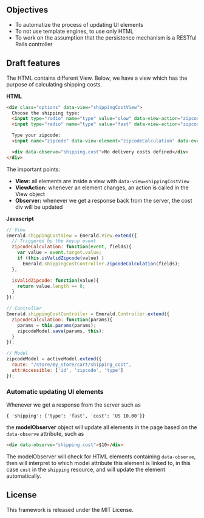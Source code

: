 ## Objectives

* To automatize the process of updating UI elements
* To not use template engines, to use only HTML
* To work on the assumption that the persistence mechanism is a RESTful Rails controller

## Draft features

The HTML contains different View. Below, we have a view which has the purpose
of calculating shipping costs.

**HTML**
```html
<div class="options" data-view="shippingCostView">
  Choose the shipping type:
  <input type="radio" name="type" value="slow" data-view-action="zipcodeCalculation" checked="checked" /> Slow
  <input type="radio" name="type" value="fast" data-view-action="zipcodeCalculation" /> Fast

  Type your zipcode:
  <input name="zipcode" data-view-element="zipcodeCalculation" data-event="keyup" />

  <div data-observe="shipping.cost">No delivery costs defined</div>
</div>
```

The important points:

* **View:** all elements are inside a view with `data-view=shippingCostView`
* **ViewAction:** whenever an element changes, an action is called in the View object
* **Observer:** whenever we get a response back from the server, the cost div will be updated

**Javascript**
```javascript
// View
Emerald.shippingCostView = Emerald.View.extend({
  // Triggered by the keyup event
  zipcodeCalculation: function(event, fields){
    var value = event.target.value;
    if (this.isValidZipcode(value) )
      Emerald.shippingCostController.zipcodeCalculation(fields);
  },

  isValidZipcode: function(value){
    return value.length == 8;
  }
});

// Controller
Emerald.shippingCostController = Emerald.Controller.extend({
  zipcodeCalculation: function(params){
    params = this.params(params);
    zipcodeModel.save(params, this);
  }
});

// Model
zipcodeModel = activeModel.extend({
  route: "/store/my_store/cart/shipping_cost",
  attrAccessible: ['id', 'zipcode', 'type']
});
```

### Automatic updating UI elements

Whenever we get a response from the server such as

```
{ 'shipping': {'type': 'fast', 'cost': 'US 10.00'}}
```

the **modelObserver** object will update all elements in the page based on the `data-observe` attribute, such as

```html
<div data-observe="shipping.cost">$10</div>
```

The modelObserver will check for HTML elements containing `data-observe`, then
will interpret to which model attribute this element is linked to, in this case
`cost` in the `shipping` resource, and will update the element automatically.

## License

This framework is released under the MIT License.
